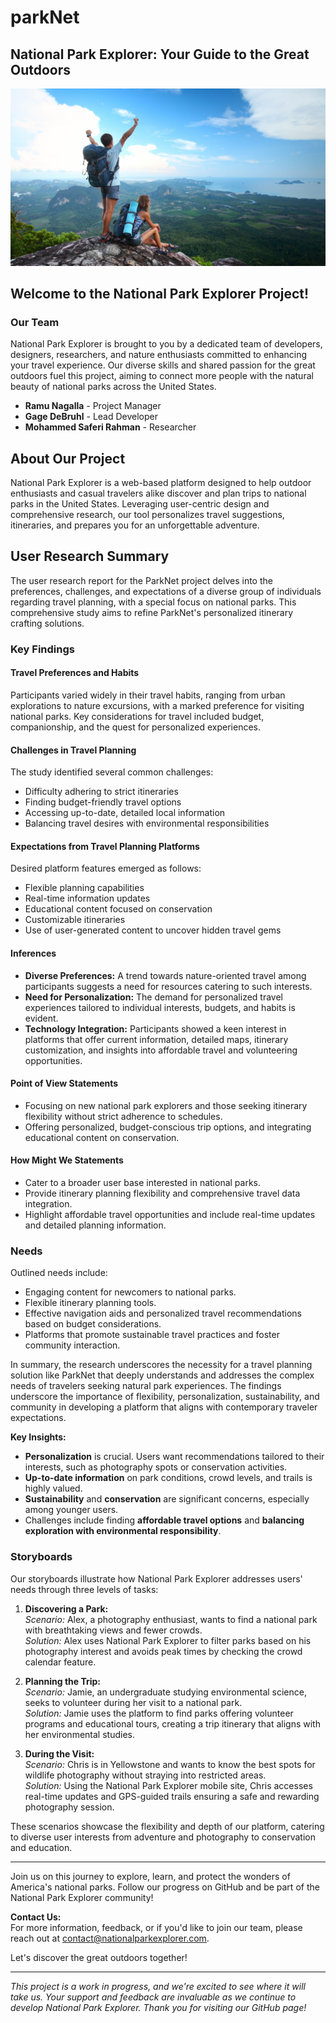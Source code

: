 # parkNet
## National Park Explorer: Your Guide to the Great Outdoors

![Catchy Image of National Park Explorer](./Home_bg.jpg)

## Welcome to the National Park Explorer Project!

### Our Team
National Park Explorer is brought to you by a dedicated team of developers, designers, researchers, and nature enthusiasts committed to enhancing your travel experience. Our diverse skills and shared passion for the great outdoors fuel this project, aiming to connect more people with the natural beauty of national parks across the United States.

- **Ramu Nagalla** - Project Manager
- **Gage DeBruhl** - Lead Developer
- **Mohammed Saferi Rahman** - Researcher

## About Our Project
National Park Explorer is a web-based platform designed to help outdoor enthusiasts and casual travelers alike discover and plan trips to national parks in the United States. Leveraging user-centric design and comprehensive research, our tool personalizes travel suggestions, itineraries, and prepares you for an unforgettable adventure.

## User Research Summary
The user research report for the ParkNet project delves into the preferences, challenges, and expectations of a diverse group of individuals regarding travel planning, with a special focus on national parks. This comprehensive study aims to refine ParkNet's personalized itinerary crafting solutions.

### Key Findings

#### Travel Preferences and Habits
Participants varied widely in their travel habits, ranging from urban explorations to nature excursions, with a marked preference for visiting national parks. Key considerations for travel included budget, companionship, and the quest for personalized experiences.

#### Challenges in Travel Planning
The study identified several common challenges:
- Difficulty adhering to strict itineraries
- Finding budget-friendly travel options
- Accessing up-to-date, detailed local information
- Balancing travel desires with environmental responsibilities

#### Expectations from Travel Planning Platforms
Desired platform features emerged as follows:
- Flexible planning capabilities
- Real-time information updates
- Educational content focused on conservation
- Customizable itineraries
- Use of user-generated content to uncover hidden travel gems

#### Inferences

- **Diverse Preferences:** A trend towards nature-oriented travel among participants suggests a need for resources catering to such interests.
- **Need for Personalization:** The demand for personalized travel experiences tailored to individual interests, budgets, and habits is evident.
- **Technology Integration:** Participants showed a keen interest in platforms that offer current information, detailed maps, itinerary customization, and insights into affordable travel and volunteering opportunities.

#### Point of View Statements

- Focusing on new national park explorers and those seeking itinerary flexibility without strict adherence to schedules.
- Offering personalized, budget-conscious trip options, and integrating educational content on conservation.

#### How Might We Statements

- Cater to a broader user base interested in national parks.
- Provide itinerary planning flexibility and comprehensive travel data integration.
- Highlight affordable travel opportunities and include real-time updates and detailed planning information.

### Needs

Outlined needs include:
- Engaging content for newcomers to national parks.
- Flexible itinerary planning tools.
- Effective navigation aids and personalized travel recommendations based on budget considerations.
- Platforms that promote sustainable travel practices and foster community interaction.

In summary, the research underscores the necessity for a travel planning solution like ParkNet that deeply understands and addresses the complex needs of travelers seeking natural park experiences. The findings underscore the importance of flexibility, personalization, sustainability, and community in developing a platform that aligns with contemporary traveler expectations.


**Key Insights:**
- **Personalization** is crucial. Users want recommendations tailored to their interests, such as photography spots or conservation activities.
- **Up-to-date information** on park conditions, crowd levels, and trails is highly valued.
- **Sustainability** and **conservation** are significant concerns, especially among younger users.
- Challenges include finding **affordable travel options** and **balancing exploration with environmental responsibility**.

### Storyboards
Our storyboards illustrate how National Park Explorer addresses users' needs through three levels of tasks:

1. **Discovering a Park:**  
   *Scenario:* Alex, a photography enthusiast, wants to find a national park with breathtaking views and fewer crowds.  
   *Solution:* Alex uses National Park Explorer to filter parks based on his photography interest and avoids peak times by checking the crowd calendar feature.

2. **Planning the Trip:**  
   *Scenario:* Jamie, an undergraduate studying environmental science, seeks to volunteer during her visit to a national park.  
   *Solution:* Jamie uses the platform to find parks offering volunteer programs and educational tours, creating a trip itinerary that aligns with her environmental studies.

3. **During the Visit:**  
   *Scenario:* Chris is in Yellowstone and wants to know the best spots for wildlife photography without straying into restricted areas.  
   *Solution:* Using the National Park Explorer mobile site, Chris accesses real-time updates and GPS-guided trails ensuring a safe and rewarding photography session.

These scenarios showcase the flexibility and depth of our platform, catering to diverse user interests from adventure and photography to conservation and education.

---

Join us on this journey to explore, learn, and protect the wonders of America's national parks. Follow our progress on GitHub and be part of the National Park Explorer community!

**Contact Us:**  
For more information, feedback, or if you'd like to join our team, please reach out at contact@nationalparkexplorer.com.

Let's discover the great outdoors together!

---

*This project is a work in progress, and we're excited to see where it will take us. Your support and feedback are invaluable as we continue to develop National Park Explorer. Thank you for visiting our GitHub page!*
